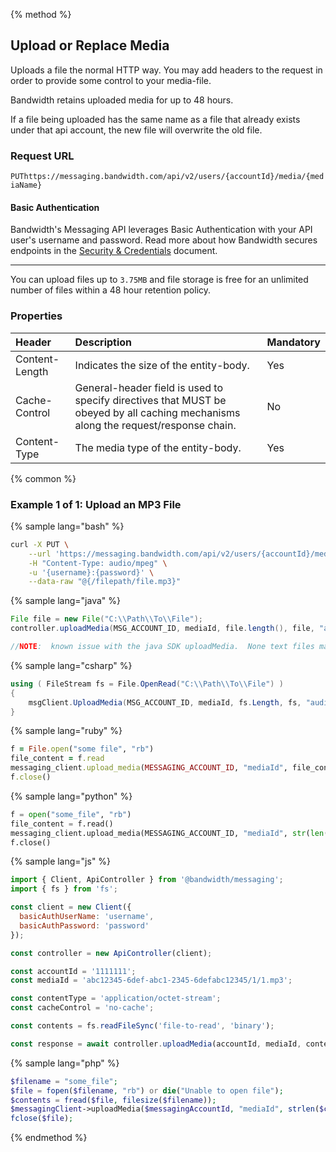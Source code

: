 {% method %}

## Upload or Replace Media
Uploads a file the normal HTTP way. You may add headers to the request in order to provide some control to your media-file.

Bandwidth retains uploaded media for up to 48 hours.

If a file being uploaded has the same name as a file that already exists under that api account, the new file will overwrite the old file.

### Request URL
<code class="put">PUT</code>`https://messaging.bandwidth.com/api/v2/users/{accountId}/media/{mediaName}`

#### Basic Authentication

Bandwidth's Messaging API leverages Basic Authentication with your API user's username and password. Read more about how Bandwidth secures endpoints in the [Security & Credentials](../../../guides/accountCredentials.md) document.

---

<aside class="alert general small">
<p>
You can upload files up to <code>3.75MB</code> and file storage is free for an unlimited number of files within a 48 hour retention policy.
</p>
</aside>

### Properties
| Header         | Description                                                                                                                        | Mandatory |
|:---------------|:-----------------------------------------------------------------------------------------------------------------------------------|:----------|
| Content-Length | Indicates the size of the entity-body.                                                                                             | Yes       |
| Cache-Control  | General-header field is used to specify directives that MUST be obeyed by all caching mechanisms along the request/response chain. | No        |
| Content-Type   | The media type of the entity-body.                                                                                                 | Yes        |

{% common %}

### Example 1 of 1: Upload an MP3 File

{% sample lang="bash" %}

```bash
curl -X PUT \
    --url 'https://messaging.bandwidth.com/api/v2/users/{accountId}/media/{file.mp3}' \
    -H "Content-Type: audio/mpeg" \
    -u '{username}:{password}' \
    --data-raw "@{/filepath/file.mp3}"
```

{% sample lang="java" %}

```java
File file = new File("C:\\Path\\To\\File");
controller.uploadMedia(MSG_ACCOUNT_ID, mediaId, file.length(), file, "audio/wav", false);

//NOTE:  known issue with the java SDK uploadMedia.  None text files may be corrupt.
```

{% sample lang="csharp" %}

```csharp
using ( FileStream fs = File.OpenRead("C:\\Path\\To\\File") )
{
    msgClient.UploadMedia(MSG_ACCOUNT_ID, mediaId, fs.Length, fs, "audio/wav");
}
```


{% sample lang="ruby" %}

```ruby
f = File.open("some file", "rb")
file_content = f.read
messaging_client.upload_media(MESSAGING_ACCOUNT_ID, "mediaId", file_content.length.to_s, file_content, :content_type => "application/octet-stream", :cache_control => "no-cache")
f.close()
```

{% sample lang="python" %}

```python
f = open("some_file", "rb")
file_content = f.read()
messaging_client.upload_media(MESSAGING_ACCOUNT_ID, "mediaId", str(len(file_content)), body=file_content)
f.close()
```

{% sample lang="js" %}

```js
import { Client, ApiController } from '@bandwidth/messaging';
import { fs } from 'fs';

const client = new Client({
  basicAuthUserName: 'username',
  basicAuthPassword: 'password'
});

const controller = new ApiController(client);

const accountId = '1111111';
const mediaId = 'abc12345-6def-abc1-2345-6defabc12345/1/1.mp3';

const contentType = 'application/octet-stream';
const cacheControl = 'no-cache';

const contents = fs.readFileSync('file-to-read', 'binary');

const response = await controller.uploadMedia(accountId, mediaId, contents.length, contents, contentType, cacheControl);
```

{% sample lang="php" %}

```php
$filename = "some_file";
$file = fopen($filename, "rb") or die("Unable to open file");
$contents = fread($file, filesize($filename));
$messagingClient->uploadMedia($messagingAccountId, "mediaId", strlen($contents), $contents);
fclose($file);
```

{% endmethod %}
